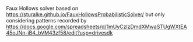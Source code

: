 Faux Hollows solver based on https://sturalke.github.io/FauxHollowsProbabilisticSolver/ but only considering patterns recorded by https://docs.google.com/spreadsheets/d/1mUyCzlzDmdXMwaSTUgWXtEA45oJNn-iB4_bVM43zf58/edit?usp=drivesdk
